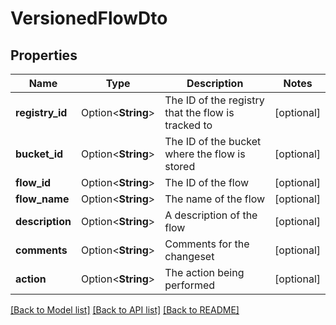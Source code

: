 # VersionedFlowDto

## Properties

Name | Type | Description | Notes
------------ | ------------- | ------------- | -------------
**registry_id** | Option<**String**> | The ID of the registry that the flow is tracked to | [optional]
**bucket_id** | Option<**String**> | The ID of the bucket where the flow is stored | [optional]
**flow_id** | Option<**String**> | The ID of the flow | [optional]
**flow_name** | Option<**String**> | The name of the flow | [optional]
**description** | Option<**String**> | A description of the flow | [optional]
**comments** | Option<**String**> | Comments for the changeset | [optional]
**action** | Option<**String**> | The action being performed | [optional]

[[Back to Model list]](../README.md#documentation-for-models) [[Back to API list]](../README.md#documentation-for-api-endpoints) [[Back to README]](../README.md)


